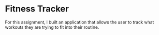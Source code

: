 # Fitness Tracker

For this assignment, I built an application that allows the user to track what workouts they are trying to fit into their routine.